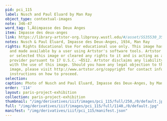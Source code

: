 ```yaml
---
pid: pci_115
label: Nusch and Paul Eluard by Man Ray
object_type: contextual-images
note: 346-47
word_tag: l‚Äôimpasse des Deux Anges
item: Impasse des deux-anges
link: https://library-artstor-org.libproxy.wustl.edu/#/asset/SS35530_35530_30927739
notes: Nusch & Paul Eluard, Impasse des Deux-Anges, 1934, Man Ray
rights: Rights Educational Use For educational use only. This image has been selected
  and made available by a user using Artstor's software tools. Artstor has not screened
  or selected this image or cleared any rights to it and is acting as an online service
  provider pursuant to 17 U.S.C. ¬ß512. Artstor disclaims any liability associated
  with the use of this image. Should you have any legal objection to the use of this
  image, please visit http://www.artstor.org/copyright for contact information and
  instructions on how to proceed.
selection: 
caption: Photo of Nusch and Paul Eluard, Impasse des Deux-Anges, by Man Ray, c. 2934
order: '114'
layout: paris-project-exhibition
collection: paris-project-exhibition
thumbnail: "/img/derivatives/iiif/images/pci_115/full/250,/0/default.jpg"
full: "/img/derivatives/iiif/images/pci_115/full/1140,/0/default.jpg"
manifest: "/img/derivatives/iiif/pci_115/manifest.json"
---
```

